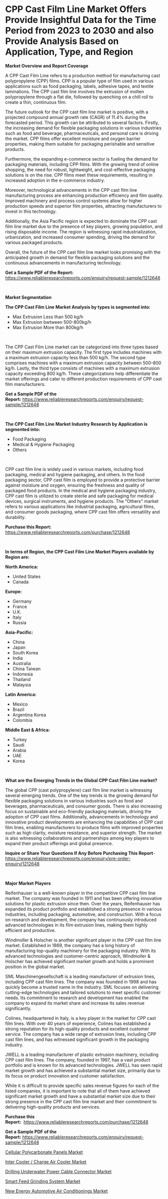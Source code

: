 <p><h1>CPP Cast Film Line Market Offers Provide Insightful Data for the Time Period from 2023 to 2030 and also Provide Analysis Based on Application, Type, and Region</h1></p><p><strong>Market Overview and Report Coverage</strong></p>
<p><p>A CPP Cast Film Line refers to a production method for manufacturing cast polypropylene (CPP) films. CPP is a popular type of film used in various applications such as food packaging, labels, adhesive tapes, and textile laminations. The CPP cast film line involves the extrusion of molten polypropylene through a flat die, followed by quenching on a chill roll to create a thin, continuous film.</p><p>The future outlook for the CPP cast film line market is positive, with a projected compound annual growth rate (CAGR) of 11.4% during the forecasted period. This growth can be attributed to several factors. Firstly, the increasing demand for flexible packaging solutions in various industries such as food and beverage, pharmaceuticals, and personal care is driving the market. CPP films offer excellent moisture and oxygen barrier properties, making them suitable for packaging perishable and sensitive products.</p><p>Furthermore, the expanding e-commerce sector is fueling the demand for packaging materials, including CPP films. With the growing trend of online shopping, the need for robust, lightweight, and cost-effective packaging solutions is on the rise. CPP films meet these requirements, resulting in increased adoption in the e-commerce industry.</p><p>Moreover, technological advancements in the CPP cast film line manufacturing process are enhancing production efficiency and film quality. Improved machinery and process control systems allow for higher production speeds and superior film properties, attracting manufacturers to invest in this technology.</p><p>Additionally, the Asia Pacific region is expected to dominate the CPP cast film line market due to the presence of key players, growing population, and rising disposable income. The region is witnessing rapid industrialization, urbanization, and increased consumer spending, driving the demand for various packaged products.</p><p>Overall, the future of the CPP cast film line market looks promising with the anticipated growth in demand for flexible packaging solutions and the continuous advancements in manufacturing technology.</p></p>
<p><strong>Get a Sample PDF of the Report:</strong> <a href="https://www.reliableresearchreports.com/enquiry/request-sample/1212648">https://www.reliableresearchreports.com/enquiry/request-sample/1212648</a></p>
<p>&nbsp;</p>
<p><strong>Market Segmentation</strong></p>
<p><strong>The CPP Cast Film Line Market Analysis by types is segmented into:</strong></p>
<p><ul><li>Max Extrusion Less than 500 kg/h</li><li>Max Extrusion bwtween 500-800kg/h</li><li>Max Extrusion More than 800kg/h</li></ul></p>
<p>&nbsp;</p>
<p><p>The CPP Cast Film Line market can be categorized into three types based on their maximum extrusion capacity. The first type includes machines with a maximum extrusion capacity less than 500 kg/h. The second type comprises machines with a maximum extrusion capacity between 500-800 kg/h. Lastly, the third type consists of machines with a maximum extrusion capacity exceeding 800 kg/h. These categorizations help differentiate the market offerings and cater to different production requirements of CPP cast film manufacturers.</p></p>
<p><strong>Get a Sample PDF of the Report:</strong>&nbsp;<a href="https://www.reliableresearchreports.com/enquiry/request-sample/1212648">https://www.reliableresearchreports.com/enquiry/request-sample/1212648</a></p>
<p>&nbsp;</p>
<p><strong>The CPP Cast Film Line Market Industry Research by Application is segmented into:</strong></p>
<p><ul><li>Food Packaging</li><li>Medical & Hygiene Packaging</li><li>Others</li></ul></p>
<p>&nbsp;</p>
<p><p>CPP cast film line is widely used in various markets, including food packaging, medical and hygiene packaging, and others. In the food packaging sector, CPP cast film is employed to provide a protective barrier against moisture and oxygen, ensuring the freshness and quality of packaged food products. In the medical and hygiene packaging industry, CPP cast film is utilized to create sterile and safe packaging for medical devices, surgical instruments, and hygiene products. The "Others" market refers to various applications like industrial packaging, agricultural films, and consumer goods packaging, where CPP cast film offers versatility and durability.</p></p>
<p><strong>Purchase this Report:</strong>&nbsp; <a href="https://www.reliableresearchreports.com/purchase/1212648">https://www.reliableresearchreports.com/purchase/1212648</a></p>
<p>&nbsp;</p>
<p><strong>In terms of Region, the CPP Cast Film Line Market Players available by Region are:</strong></p>
<p>
    <p> <strong> North America: </strong>
        <ul>
            <li>United States</li>
            <li>Canada</li>
        </ul>
        </p> 
    <p> <strong> Europe: </strong>
        <ul>
            <li>Germany</li>
            <li>France</li>
            <li>U.K.</li>
            <li>Italy</li>
            <li>Russia</li>
        </ul>
        </p> 
    <p> <strong> Asia-Pacific: </strong>
        <ul>
            <li>China</li>
            <li>Japan</li>
            <li>South Korea</li>
            <li>India</li>
            <li>Australia</li>
            <li>China Taiwan</li>
            <li>Indonesia</li>
            <li>Thailand</li>
            <li>Malaysia</li>
        </ul>
        </p> 
    <p> <strong> Latin America: </strong>
        <ul>
            <li>Mexico</li>
            <li>Brazil</li>
            <li>Argentina Korea</li>
            <li>Colombia</li>
        </ul>
        </p> 
    <p> <strong> Middle East & Africa: </strong>
        <ul>
            <li>Turkey</li>
            <li>Saudi</li>
            <li>Arabia</li>
            <li>UAE</li>
            <li>Korea</li>
        </ul>
    </p>
    </p>
<p>&nbsp;</p>
<p><strong>What are the Emerging Trends in the Global CPP Cast Film Line market?</strong></p>
<p><p>The global CPP (cast polypropylene) cast film line market is witnessing several emerging trends. One of the key trends is the growing demand for flexible packaging solutions in various industries such as food and beverages, pharmaceuticals, and consumer goods. There is also increasing focus on sustainable and eco-friendly packaging materials, driving the adoption of CPP cast films. Additionally, advancements in technology and innovative product developments are enhancing the capabilities of CPP cast film lines, enabling manufacturers to produce films with improved properties such as high clarity, moisture resistance, and superior strength. The market is also witnessing collaborations and partnerships among key players to expand their product offerings and global presence.</p></p>
<p><strong>Inquire or Share Your Questions If Any Before Purchasing This Report</strong>- <a href="https://www.reliableresearchreports.com/enquiry/pre-order-enquiry/1212648">https://www.reliableresearchreports.com/enquiry/pre-order-enquiry/1212648</a></p>
<p>&nbsp;</p>
<p><strong>Major Market Players</strong></p>
<p><p>Reifenhauser is a well-known player in the competitive CPP cast film line market. The company was founded in 1911 and has been offering innovative solutions for plastic extrusion since then. Over the years, Reifenhauser has expanded its product portfolio and established a strong presence in various industries, including packaging, automotive, and construction. With a focus on research and development, the company has continuously introduced advanced technologies in its film extrusion lines, making them highly efficient and productive.</p><p>Windmoller & Holscher is another significant player in the CPP cast film line market. Established in 1869, the company has a long history of manufacturing top-quality machinery for the packaging industry. With its advanced technologies and customer-centric approach, Windmoller & Holscher has achieved significant market growth and holds a prominent position in the global market.</p><p>SML Maschinengesellschaft is a leading manufacturer of extrusion lines, including CPP cast film lines. The company was founded in 1998 and has quickly become a trusted name in the industry. SML focuses on delivering cutting-edge technologies and tailored solutions to meet specific customer needs. Its commitment to research and development has enabled the company to expand its market share and increase its sales revenue significantly.</p><p>Colines, headquartered in Italy, is a key player in the market for CPP cast film lines. With over 40 years of experience, Colines has established a strong reputation for its high-quality products and excellent customer service. The company has a wide range of extrusion lines, including CPP cast film lines, and has witnessed significant growth in the packaging industry.</p><p>JWELL is a leading manufacturer of plastic extrusion machinery, including CPP cast film lines. The company, founded in 1997, has a vast product portfolio and is known for its advanced technologies. JWELL has seen rapid market growth and has achieved a substantial market size, primarily due to its focus on product innovation and customer satisfaction.</p><p>While it is difficult to provide specific sales revenue figures for each of the listed companies, it is important to note that all of them have achieved significant market growth and have a substantial market size due to their strong presence in the CPP cast film line market and their commitment to delivering high-quality products and services.</p></p>
<p><strong>Purchase this Report:</strong>&nbsp;&nbsp;<a href="https://www.reliableresearchreports.com/purchase/1212648">https://www.reliableresearchreports.com/purchase/1212648</a></p>
<p></p>
<p><strong>Get a Sample PDF of the Report:</strong>&nbsp;<a href="https://www.reliableresearchreports.com/enquiry/request-sample/1212648">https://www.reliableresearchreports.com/enquiry/request-sample/1212648</a></p>
<p><p><a href="https://medium.com/@anmolreportprime/cellular-polycarbonate-panels-market-size-growth-forecast-2023-2030-6f8d378a5bfa">Cellular Polycarbonate Panels Market</a></p><p><a href="https://www.linkedin.com/pulse/inter-cooler-charge-air-market-size-2023/">Inter Cooler / Charge Air Cooler Market</a></p><p><a href="https://github.com/Paul14Anderson63/Market-Research-Report-List-1/blob/main/drilling-underwater-power-cable-connector-market.md">Drilling Underwater Power Cable Connector Market</a></p><p><a href="https://github.com/aasishrp01/Market-Research-Report-List-1/blob/main/smart-feed-grinding-system-market.md">Smart Feed Grinding System Market</a></p><p><a href="https://www.linkedin.com/pulse/new-energy-automotive-air-conditionings-market-size-share/">New Energy Automotive Air Conditionings Market</a></p></p>